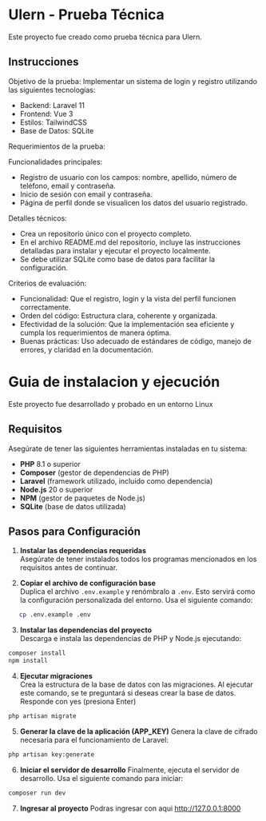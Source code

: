 # Ulern - Prueba Técnica

Este proyecto fue creado como prueba técnica para Ulern.

## Instrucciones
Objetivo de la prueba:
Implementar un sistema de login y registro utilizando las siguientes tecnologías:
- Backend: Laravel 11
- Frontend: Vue 3
- Estilos: TailwindCSS
- Base de Datos: SQLite

Requerimientos de la prueba:

Funcionalidades principales:
- Registro de usuario con los campos: nombre, apellido, número de teléfono, email y contraseña.
- Inicio de sesión con email y contraseña.
- Página de perfil donde se visualicen los datos del usuario registrado.

Detalles técnicos:
- Crea un repositorio único con el proyecto completo.
- En el archivo README.md del repositorio, incluye las instrucciones detalladas para instalar y ejecutar el proyecto localmente.
- Se debe utilizar SQLite como base de datos para facilitar la configuración.

Criterios de evaluación:
- Funcionalidad: Que el registro, login y la vista del perfil funcionen correctamente.
- Orden del código: Estructura clara, coherente y organizada.
- Efectividad de la solución: Que la implementación sea eficiente y cumpla los requerimientos de manera óptima.
- Buenas prácticas: Uso adecuado de estándares de código, manejo de errores, y claridad en la documentación.

# Guia de instalacion y ejecución
Este proyecto fue desarrollado y probado en un entorno Linux

## Requisitos

Asegúrate de tener las siguientes herramientas instaladas en tu sistema:

- **PHP** 8.1 o superior
- **Composer** (gestor de dependencias de PHP)
- **Laravel** (framework utilizado, incluido como dependencia)
- **Node.js** 20 o superior
- **NPM** (gestor de paquetes de Node.js)
- **SQLite** (base de datos utilizada)

## Pasos para Configuración

1. **Instalar las dependencias requeridas**  
Asegúrate de tener instalados todos los programas mencionados en los requisitos antes de continuar.

2. **Copiar el archivo de configuración base**  
Duplica el archivo `.env.example` y renómbralo a `.env`. Esto servirá como la configuración personalizada del entorno. Usa el siguiente comando:
```bash
   cp .env.example .env
```

3. **Instalar las dependencias del proyecto**  
Descarga e instala las dependencias de PHP y Node.js ejecutando:
```bash
composer install
npm install
```

4. **Ejecutar migraciones**  
Crea la estructura de la base de datos con las migraciones. Al ejecutar este comando, se te preguntará si deseas crear la base de datos. Responde con yes (presiona Enter)
```bash
php artisan migrate
```

5. **Generar la clave de la aplicación (APP_KEY)**
Genera la clave de cifrado necesaria para el funcionamiento de Laravel:
```bash
php artisan key:generate
```

6. **Iniciar el servidor de desarrollo**
Finalmente, ejecuta el servidor de desarrollo. Usa el siguiente comando para iniciar:
```bash
composer run dev
```

7. **Ingresar al proyecto**
Podras ingresar con aqui http://127.0.0.1:8000
